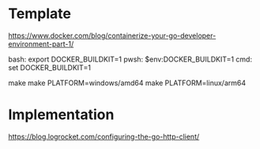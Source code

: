 # Template
https://www.docker.com/blog/containerize-your-go-developer-environment-part-1/

bash: export DOCKER_BUILDKIT=1
pwsh: $env:DOCKER_BUILDKIT=1
cmd: set DOCKER_BUILDKIT=1

make
make PLATFORM=windows/amd64
make PLATFORM=linux/arm64

# Implementation
https://blog.logrocket.com/configuring-the-go-http-client/